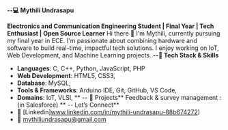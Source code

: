 **--💻 Mythili Undrasapu**

**Electronics and Communication Engineering Student | Final Year | Tech Enthusiast | Open Source Learner**
Hi there 👋
I'm Mythili, currently pursuing my final year in ECE. I'm passionate about combining hardware and software to build real-time, impactful tech solutions.
I enjoy working on IoT, Web Development, and Machine Learning projects.
**--🚀 Tech Stack & Skills**
- **Languages**: C, C++, Python, JavaScript, PHP  
- **Web Development**: HTML5, CSS3,  
- **Database**: MySQL,   
- **Tools & Frameworks**: Arduino IDE, Git, GitHub, VS Code,   
- **Domains**: IoT, VLSI,
**  -- 📌 Projects**
  Feedback & survey management : (in Salesforce) 
**  -- Let’s Connect**
- 💼 [Linkedin]www.linkedin.com/in/mythili-undrasapu-88b674272)
- 📧 mythiliundrasapu@gmail.com

